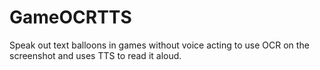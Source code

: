 # GameOCRTTS
Speak out text balloons in games without voice acting to use OCR on the screenshot and uses TTS to read it aloud.

